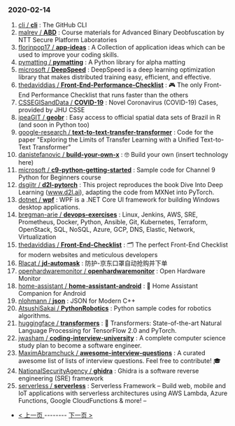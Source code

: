 ### 2020-02-14 
1. [
        cli /
**cli**](https://github.com/cli/cli) : The GitHub CLI
1. [
        malrev /
**ABD**](https://github.com/malrev/ABD) : Course materials for Advanced Binary Deobfuscation by NTT Secure Platform Laboratories
1. [
        florinpop17 /
**app-ideas**](https://github.com/florinpop17/app-ideas) : A Collection of application ideas which can be used to improve your coding skills.
1. [
        pymatting /
**pymatting**](https://github.com/pymatting/pymatting) : A Python library for alpha matting
1. [
        microsoft /
**DeepSpeed**](https://github.com/microsoft/DeepSpeed) : DeepSpeed is a deep learning optimization library that makes distributed training easy, efficient, and effective.
1. [
        thedaviddias /
**Front-End-Performance-Checklist**](https://github.com/thedaviddias/Front-End-Performance-Checklist) : 🎮 The only Front-End Performance Checklist that runs faster than the others
1. [
        CSSEGISandData /
**COVID-19**](https://github.com/CSSEGISandData/COVID-19) : Novel Coronavirus (COVID-19) Cases, provided by JHU CSSE
1. [
        ipeaGIT /
**geobr**](https://github.com/ipeaGIT/geobr) : Easy access to official spatial data sets of Brazil in R (and soon in Python too)
1. [
        google-research /
**text-to-text-transfer-transformer**](https://github.com/google-research/text-to-text-transfer-transformer) : Code for the paper "Exploring the Limits of Transfer Learning with a Unified Text-to-Text Transformer"
1. [
        danistefanovic /
**build-your-own-x**](https://github.com/danistefanovic/build-your-own-x) : 🤓 Build your own (insert technology here)
1. [
        microsoft /
**c9-python-getting-started**](https://github.com/microsoft/c9-python-getting-started) : Sample code for Channel 9 Python for Beginners course
1. [
        dsgiitr /
**d2l-pytorch**](https://github.com/dsgiitr/d2l-pytorch) : This project reproduces the book Dive Into Deep Learning (www.d2l.ai), adapting the code from MXNet into PyTorch.
1. [
        dotnet /
**wpf**](https://github.com/dotnet/wpf) : WPF is a .NET Core UI framework for building Windows desktop applications.
1. [
        bregman-arie /
**devops-exercises**](https://github.com/bregman-arie/devops-exercises) : Linux, Jenkins, AWS, SRE, Prometheus, Docker, Python, Ansible, Git, Kubernetes, Terraform, OpenStack, SQL, NoSQL, Azure, GCP, DNS, Elastic, Network, Virtualization
1. [
        thedaviddias /
**Front-End-Checklist**](https://github.com/thedaviddias/Front-End-Checklist) : 🗂 The perfect Front-End Checklist for modern websites and meticulous developers
1. [
        Rlacat /
**jd-automask**](https://github.com/Rlacat/jd-automask) : 防护-京东口罩自动抢购并下单
1. [
        openhardwaremonitor /
**openhardwaremonitor**](https://github.com/openhardwaremonitor/openhardwaremonitor) : Open Hardware Monitor
1. [
        home-assistant /
**home-assistant-android**](https://github.com/home-assistant/home-assistant-android) : 📱 Home Assistant Companion for Android
1. [
        nlohmann /
**json**](https://github.com/nlohmann/json) : JSON for Modern C++
1. [
        AtsushiSakai /
**PythonRobotics**](https://github.com/AtsushiSakai/PythonRobotics) : Python sample codes for robotics algorithms.
1. [
        huggingface /
**transformers**](https://github.com/huggingface/transformers) : 🤗 Transformers: State-of-the-art Natural Language Processing for TensorFlow 2.0 and PyTorch.
1. [
        jwasham /
**coding-interview-university**](https://github.com/jwasham/coding-interview-university) : A complete computer science study plan to become a software engineer.
1. [
        MaximAbramchuck /
**awesome-interview-questions**](https://github.com/MaximAbramchuck/awesome-interview-questions) : A curated awesome list of lists of interview questions. Feel free to contribute! 🎓
1. [
        NationalSecurityAgency /
**ghidra**](https://github.com/NationalSecurityAgency/ghidra) : Ghidra is a software reverse engineering (SRE) framework
1. [
        serverless /
**serverless**](https://github.com/serverless/serverless) : Serverless Framework – Build web, mobile and IoT applications with serverless architectures using AWS Lambda, Azure Functions, Google CloudFunctions & more! – 

- [ < 上一页 ](https://github.com/able8/github-trending-daily-record/blob/master/2020-02-13.md) -------- [ 下一页 > ](https://github.com/able8/github-trending-daily-record/blob/master/2020-02-15.md)
